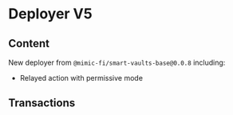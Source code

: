 # Deployer V5
  
## Content

New deployer from `@mimic-fi/smart-vaults-base@0.0.8` including:
- Relayed action with permissive mode

## Transactions
